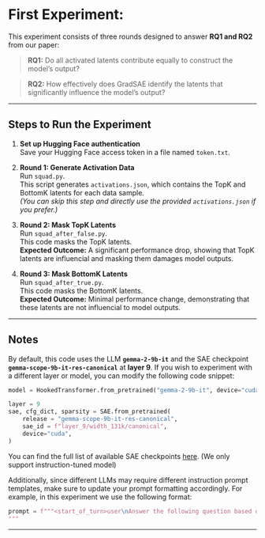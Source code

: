 # First Experiment:

This experiment consists of three rounds designed to answer **RQ1 and RQ2** from our paper:

> **RQ1:** Do all activated latents contribute equally to construct the model’s output?

> **RQ2:** How effectively does GradSAE identify the latents that significantly influence the model’s output?

---

## Steps to Run the Experiment

1. **Set up Hugging Face authentication**  
   Save your Hugging Face access token in a file named `token.txt`.

2. **Round 1: Generate Activation Data**  
   Run `squad.py`.  
   This script generates `activations.json`, which contains the TopK and BottomK latents for each data sample.  
   *(You can skip this step and directly use the provided `activations.json` if you prefer.)*

3. **Round 2: Mask TopK Latents**  
   Run `squad_after_false.py`.  
   This code masks the TopK latents.  
   **Expected Outcome:** A significant performance drop, showing that TopK latents are influencial and masking them damages model outputs.

4. **Round 3: Mask BottomK Latents**  
   Run `squad_after_true.py`.  
   This code masks the BottomK latents.  
   **Expected Outcome:** Minimal performance change, demonstrating that these latents are not influencial to model outputs.

---

## Notes

By default, this code uses the LLM **`gemma-2-9b-it`** and the SAE checkpoint **`gemma-scope-9b-it-res-canonical`** at **layer 9**. If you wish to experiment with a different layer or model, you can modify the following code snippet:
``` python
model = HookedTransformer.from_pretrained("gemma-2-9b-it", device="cuda", dtype=torch.float16)

layer = 9
sae, cfg_dict, sparsity = SAE.from_pretrained(
    release = "gemma-scope-9b-it-res-canonical",
    sae_id = f"layer_9/width_131k/canonical",
    device="cuda",
)
```
You can find the full list of available SAE checkpoints [here](https://jbloomaus.github.io/SAELens/sae_table/). (We only support instruction-tuned model)

Additionally, since different LLMs may require different instruction prompt templates, make sure to update your prompt formatting accordingly.
For example, in this experiment we use the following format:
``` python
prompt = f"""<start_of_turn>user\nAnswer the following question based on the context.\nContext:\n{context}\n\nQuestion:\n{question}\n\nPlease organize your final answer in this format: "Result = [[ label ]]"
"""
```


---

